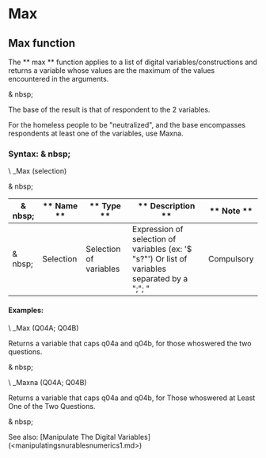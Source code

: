 # Max

## Max function

The ** max ** function applies to a list of digital variables/constructions and returns a variable whose values ​​are the maximum of the values ​​encountered in the arguments.

& nbsp;

The base of the result is that of respondent to the 2 variables.

For the homeless people to be "neutralized", and the base encompasses respondents at least one of the variables, use Maxna.

### Syntax: & nbsp;

\ _Max (selection)

& nbsp;

|& nbsp;|** Name ** |** Type ** |** Description ** |** Note ** |
|--- |--- |--- |--- |--- |
|& nbsp;|Selection |Selection of variables |Expression of selection of variables (ex: '$ "s?"') Or list of variables separated by a ";"; "|Compulsory |


#### Examples:

\ _Max (Q04A; Q04B)

Returns a variable that caps q04a and q04b, for those whoswered the two questions.

& nbsp;

\ _Maxna (Q04A; Q04B)

Returns a variable that caps q04a and q04b, for Those whoswered at Least One of the Two Questions.

& nbsp;

See also: [Manipulate The Digital Variables] (<manipulatingsnurablesnumerics1.md>)